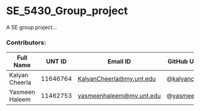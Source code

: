 # SE_5430_Group_project
A SE group project...

### Contributors:
|Full Name|UNT ID|Email ID|GitHub User ID|Trello ID|
|---------|------|--------|--------------|---------|
|Kalyan Cheerla| 11646764| KalyanCheerla@my.unt.edu | @[kalyancheerla](https://github.com/kalyancheerla) | @kalyancheerla |
|Yasmeen Haleem| 11462753| yasmeenhaleem@my.unt.edu | @[yasmeenha](https://github.com/yasmeenha) | @yasmeenha |
